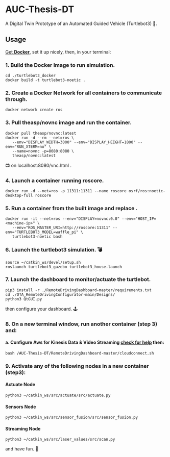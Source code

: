 # AUC-Thesis-DT
A Digital Twin Prototype of an Automated Guided Vehicle (Turtlebot3) 🐢. 

## Usage 

[Get **Docker**](https://docs.docker.com/get-docker/), set it up nicely, then, in your terminal:

### 1. Build the Docker Image to run simulation. 
````
cd ./turtlebot3_docker 
docker build -t turtlebot3-noetic .
````

### 2. Create a Docker Network for all containers to communicate through. 
````
docker network create ros
````
### 3. Pull theasp/novnc image and run the container. 
````
docker pull theasp/novnc:latest
docker run -d --rm --net=ros \
   --env="DISPLAY_WIDTH=3000" --env="DISPLAY_HEIGHT=1800" --env="RUN_XTERM=no" \
   --name=novnc -p=8080:8080 \
   theasp/novnc:latest
````
📺 on localhost:8080/vnc.html .
### 4. Launch a container running roscore. 

````
docker run -d --net=ros -p 11311:11311 --name roscore osrf/ros:noetic-desktop-full roscore
````
### 5. Run a container from the built image and replace <machine-ip>. 

````
docker run -it --net=ros --env="DISPLAY=novnc:0.0" --env="HOST_IP=<machine-ip>" \
   --env="ROS_MASTER_URI=http://roscore:11311" --env="TURTLEBOT3_MODEL=waffle_pi" \ 
   turtlebot3-noetic bash
````

### 6. Launch the turtlebot3 simulation. 💣
````
source ~/catkin_ws/devel/setup.sh
roslaunch turtlebot3_gazebo turtlebot3_house.launch
````

### 7. Launch the dashboard to monitor/actuate the turtlebot. 
````
pip3 install -r ./RemoteDrivingDashboard-master/requirements.txt
cd ./OTA_RemoteDrivingConfigurator-main/Designs/
python3 QtGUI.py
````
then configure your dashboard. 🕹

### 8. On a new terminal window, run another container (step 3) and: 
#### a. Configure Aws for Kinesis Data & Video Streaming [check for help](https://docs.aws.amazon.com/cli/latest/userguide/cli-configure-files.html) then: 

````
bash /AUC-Thesis-DT/RemoteDrivingDashboard-master/cloudconnect.sh
````

### 9. Activate any of the following nodes in a new container (step3): 


#### Actuate Node 
````
python3 ~/catkin_ws/src/actuate/src/actuate.py
````
#### Sensors Node 
````
python3 ~/catkin_ws/src/sensor_fusion/src/sensor_fusion.py
````
#### Streaming Node
````
python3 ~/catkin_ws/src/laser_values/src/scan.py
````

and have fun. 🎉

